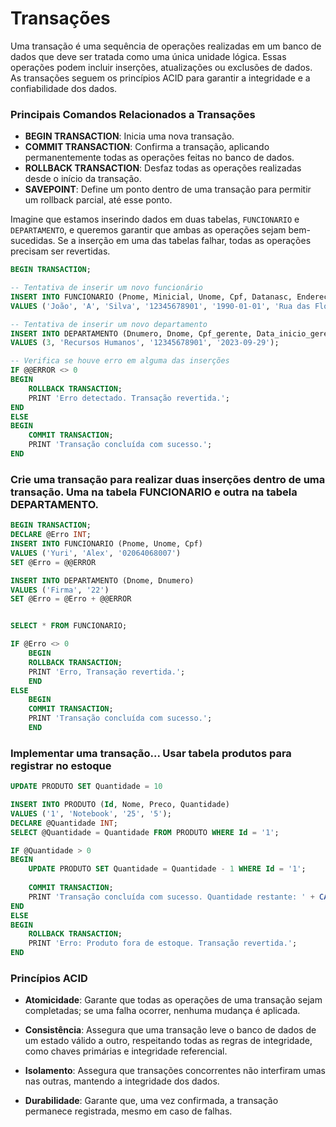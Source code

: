 # Transações

Uma transação é uma sequência de operações realizadas em um banco de dados que deve ser tratada como uma única unidade lógica. Essas operações podem incluir inserções, atualizações ou exclusões de dados. As transações seguem os princípios ACID para garantir a integridade e a confiabilidade dos dados.

### Principais Comandos Relacionados a Transações

- **BEGIN TRANSACTION**: Inicia uma nova transação.
- **COMMIT TRANSACTION**: Confirma a transação, aplicando permanentemente todas as operações feitas no banco de dados.
- **ROLLBACK TRANSACTION**: Desfaz todas as operações realizadas desde o início da transação.
- **SAVEPOINT**: Define um ponto dentro de uma transação para permitir um rollback parcial, até esse ponto.

Imagine que estamos inserindo dados em duas tabelas, `FUNCIONARIO` e `DEPARTAMENTO`, e queremos garantir que ambas as operações sejam bem-sucedidas. Se a inserção em uma das tabelas falhar, todas as operações precisam ser revertidas.

```sql
BEGIN TRANSACTION;

-- Tentativa de inserir um novo funcionário
INSERT INTO FUNCIONARIO (Pnome, Minicial, Unome, Cpf, Datanasc, Endereco, Sexo, Salario, Cpf_supervisor, Dnr)
VALUES ('João', 'A', 'Silva', '12345678901', '1990-01-01', 'Rua das Flores, 123', 'M', 5000, NULL, 1);

-- Tentativa de inserir um novo departamento
INSERT INTO DEPARTAMENTO (Dnumero, Dnome, Cpf_gerente, Data_inicio_gerente)
VALUES (3, 'Recursos Humanos', '12345678901', '2023-09-29');

-- Verifica se houve erro em alguma das inserções
IF @@ERROR <> 0 
BEGIN
    ROLLBACK TRANSACTION;
    PRINT 'Erro detectado. Transação revertida.';
END
ELSE
BEGIN
    COMMIT TRANSACTION;
    PRINT 'Transação concluída com sucesso.';
END
```

### Crie uma transação para realizar duas inserções dentro de uma transação. Uma na tabela FUNCIONARIO e outra na tabela DEPARTAMENTO. 
```sql
BEGIN TRANSACTION;
DECLARE @Erro INT;
INSERT INTO FUNCIONARIO (Pnome, Unome, Cpf)
VALUES ('Yuri', 'Alex', '02064068007')
SET @Erro = @@ERROR

INSERT INTO DEPARTAMENTO (Dnome, Dnumero)
VALUES ('Firma', '22')
SET @Erro = @Erro + @@ERROR


SELECT * FROM FUNCIONARIO;

IF @Erro <> 0
	BEGIN
	ROLLBACK TRANSACTION;
	PRINT 'Erro, Transação revertida.';
	END
ELSE
	BEGIN
	COMMIT TRANSACTION;
	PRINT 'Transação concluída com sucesso.';
	END
```

### Implementar uma transação... Usar tabela produtos para registrar no estoque
```sql
UPDATE PRODUTO SET Quantidade = 10

INSERT INTO PRODUTO (Id, Nome, Preco, Quantidade)
VALUES ('1', 'Notebook', '25', '5');
DECLARE @Quantidade INT;
SELECT @Quantidade = Quantidade FROM PRODUTO WHERE Id = '1';

IF @Quantidade > 0
BEGIN
    UPDATE PRODUTO SET Quantidade = Quantidade - 1 WHERE Id = '1';
    
    COMMIT TRANSACTION;
    PRINT 'Transação concluída com sucesso. Quantidade restante: ' + CAST(@Quantidade - 1 AS VARCHAR);
END
ELSE
BEGIN
    ROLLBACK TRANSACTION;
    PRINT 'Erro: Produto fora de estoque. Transação revertida.';
END
```

### Princípios ACID

- **Atomicidade**: Garante que todas as operações de uma transação sejam completadas; se uma falha ocorrer, nenhuma mudança é aplicada.

- **Consistência**: Assegura que uma transação leve o banco de dados de um estado válido a outro, respeitando todas as regras de integridade, como chaves primárias e integridade referencial.

- **Isolamento**: Assegura que transações concorrentes não interfiram umas nas outras, mantendo a integridade dos dados.

- **Durabilidade**: Garante que, uma vez confirmada, a transação permanece registrada, mesmo em caso de falhas.
